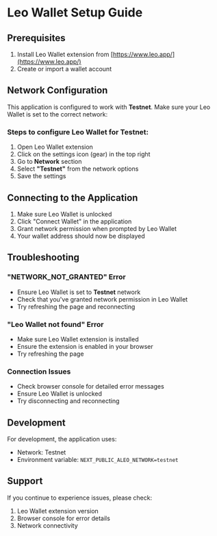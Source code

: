 # Leo Wallet Setup Guide

## Prerequisites

1. Install Leo Wallet extension from [https://www.leo.app/](https://www.leo.app/)
2. Create or import a wallet account

## Network Configuration

This application is configured to work with **Testnet**. Make sure your Leo Wallet is set to the correct network:

### Steps to configure Leo Wallet for Testnet:

1. Open Leo Wallet extension
2. Click on the settings icon (gear) in the top right
3. Go to **Network** section
4. Select **"Testnet"** from the network options
5. Save the settings

## Connecting to the Application

1. Make sure Leo Wallet is unlocked
2. Click "Connect Wallet" in the application
3. Grant network permission when prompted by Leo Wallet
4. Your wallet address should now be displayed

## Troubleshooting

### "NETWORK_NOT_GRANTED" Error
- Ensure Leo Wallet is set to **Testnet** network
- Check that you've granted network permission in Leo Wallet
- Try refreshing the page and reconnecting

### "Leo Wallet not found" Error
- Make sure Leo Wallet extension is installed
- Ensure the extension is enabled in your browser
- Try refreshing the page

### Connection Issues
- Check browser console for detailed error messages
- Ensure Leo Wallet is unlocked
- Try disconnecting and reconnecting

## Development

For development, the application uses:
- Network: Testnet
- Environment variable: `NEXT_PUBLIC_ALEO_NETWORK=testnet`

## Support

If you continue to experience issues, please check:
1. Leo Wallet extension version
2. Browser console for error details
3. Network connectivity